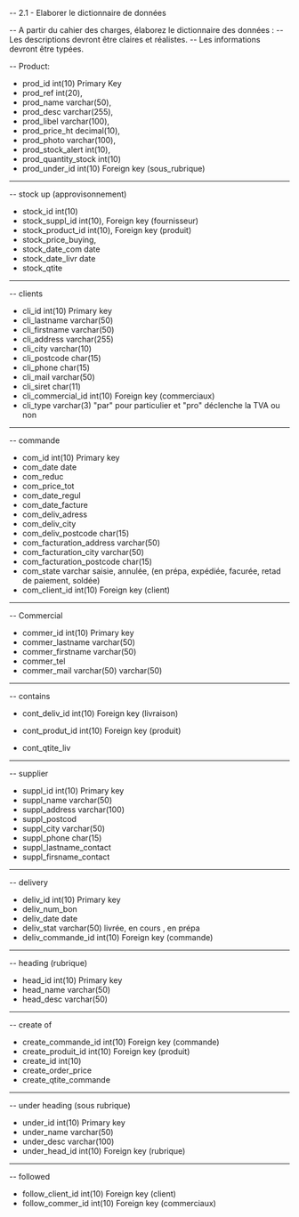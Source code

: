 -- 2.1 - Elaborer le dictionnaire de données

-- A partir du cahier des charges, élaborez le dictionnaire des données :
-- Les descriptions devront être claires et réalistes.
-- Les informations devront être typées.


-- Product: 
* prod_id int(10) Primary Key
* prod_ref int(20),
* prod_name varchar(50),
* prod_desc varchar(255),
* prod_libel varchar(100),
* prod_price_ht decimal(10),
* prod_photo varchar(100),
* prod_stock_alert int(10),
* prod_quantity_stock int(10)
* prod_under_id int(10) Foreign key (sous_rubrique)

**********************

--  stock up  (approvisonnement)
* stock_id int(10) 
* stock_suppl_id int(10), Foreign key (fournisseur)
* stock_product_id int(10), Foreign key (produit) 
* stock_price_buying,
* stock_date_com date
* stock_date_livr date
* stock_qtite

**********************
-- clients
* cli_id int(10) Primary key
* cli_lastname varchar(50)
* cli_firstname varchar(50)
* cli_address varchar(255)
* cli_city varchar(10)
* cli_postcode char(15)
* cli_phone char(15)
* cli_mail varchar(50)
* cli_siret char(11)
* cli_commercial_id int(10) Foreign key (commerciaux)
* cli_type varchar(3) "par" pour particulier et "pro" déclenche la TVA ou non


**********************
-- commande
* com_id int(10) Primary key
* com_date date
* com_reduc
* com_price_tot
* com_date_regul
* com_date_facture
* com_deliv_adress
* com_deliv_city
* com_deliv_postcode char(15)
* com_facturation_address varchar(50)
* com_facturation_city varchar(50)
* com_facturation_postcode char(15)
* com_state varchar saisie, annulée, (en prépa, expédiée, facurée, retad de paiement, soldée)
* com_client_id int(10) Foreign key (client)

**********************
-- Commercial
* commer_id int(10) Primary key
* commer_lastname varchar(50)
* commer_firstname varchar(50)
* commer_tel
* commer_mail varchar(50) varchar(50)

**********************
-- contains
* cont_deliv_id int(10) Foreign key (livraison)
* cont_produt_id int(10) Foreign key (produit)

* cont_qtite_liv

*********************
-- supplier
* suppl_id int(10) Primary key
* suppl_name varchar(50)
* suppl_address varchar(100)
* suppl_postcod
* suppl_city varchar(50)
* suppl_phone char(15)
* suppl_lastname_contact
* suppl_firsname_contact

*********************
-- delivery
* deliv_id int(10) Primary key
* deliv_num_bon
* deliv_date date
* deliv_stat varchar(50) livrée, en cours , en prépa
* deliv_commande_id int(10) Foreign key (commande)

*********************
-- heading (rubrique)
* head_id int(10) Primary key
* head_name varchar(50)
* head_desc varchar(50)

********************
-- create of
* create_commande_id int(10) Foreign key (commande)
* create_produit_id int(10) Foreign key (produit)
* create_id int(10)
* create_order_price
* create_qtite_commande

********************
-- under heading (sous rubrique)
* under_id int(10) Primary key
* under_name varchar(50)
* under_desc varchar(100)
* under_head_id int(10) Foreign key (rubrique)

********************
-- followed
* follow_client_id int(10) Foreign key (client)
* follow_commer_id int(10) Foreign key (commerciaux)








